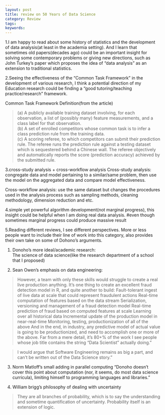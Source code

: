 ```yaml
---
layout: post
title: review on 50 Years of Data Science
category: Review
tags: 
keywords: 
---
```


1.I am happy to read about some history of statistics and the development of data analysis(at least in the academia setting). 
And I learn that sometimes old papers(decades ago) could be an important insight for solving some contemporary problems or giving new directions, such as John Turkey’s paper which proposes the idea of “data analysis” as an extension to traditional statistics.
 
2.Seeing the effectiveness of the “Common Task Framework” in the development of various research, I think a potential direction of 
my Education research could be finding a “good tutoring/teaching practice/research” framework. 
 
Common Task Framework Definition(from the article)

>(a) A publicly available training dataset involving, for each observation, a list of (possibly many) feature measurements, and a 
class label for that observation.   
(b) A set of enrolled competitors whose common task is to infer a class prediction rule from the training data.   
(c) A scoring referee, to which competitors can submit their prediction rule. The referee runs the prediction rule against a testing dataset 
which is sequestered behind a Chinese wall. The referee objectively and automatically reports the score (prediction accuracy) achieved 
by the submitted rule.
 
3.cross-study analysis + cross-workflow analysis
Cross-study analysis: congregate data and model pertaining to a similar/same problem, then use the model on the aggregated data and 
compare model effectiveness.
 
Cross-workflow analysis: use the same dataset but changes the procedures used in the analysis process such as sampling methods, cleaning methodology, dimension reduction and etc.
 
 
4.simple yet powerful algorithm development(not marginal progress), this insight could be helpful when I am doing real data analysis. 
#even though sometimes marginal progress could produce massive result
 
5.Reading different reviews, I see different perspectives. More or less people want to include their line of work into this category, 
also provides their own take on some of Dohono’s arguments.  

1. Donoho’s more ideal/academic research:  
The science of data science(like the research department of a school that I proposed)
 
2. Sean Owen’s emphasis on data engineering:  

>However, a team with only these skills would struggle to create a real live production anything. It’s one thing to create an excellent fraud detection model in R, and quite another to build:
Fault-tolerant ingest of live data at scale that could represent fraudulent actions
Real-time computation of features based on the data stream
Serialization, versioning and management of a fraud detection model
Real-time prediction of fraud based on computed features at scale
Learning over all historical data
Incremental update of the production model in near-real-time
Monitoring, testing, productionization of all of the above
And in the end, in industry, any predictive model of actual value is going to be productionized, and need to accomplish one or more of the above. Far from a mere detail, it’s 80+% of the work I see people whose job title contains the string “Data Scientist” actually doing.”
 
>I would argue that Software Engineering remains as big a part, and can’t be written out of the Data Science story.”
 
3. Norm Matloff’s small adding in parallel computing 
“Donoho doesn’t cover this point about computation (nor, it seems, do most data science curricula), limiting himself to programming languages and libraries.” 
 
4. William brigg’s philosophy of dealing with uncertainty  
>They are all branches of probability, which is to say the understanding and sometime quantification of uncertainty. Probability itself is an extension of logic.
